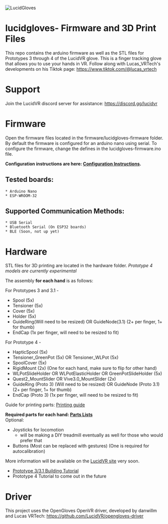 ![LucidGloves](https://cdn.discordapp.com/attachments/785135646082990120/873666310855360582/LucidGlovesBlackwbkgnd.png)

# lucidgloves- Firmware and 3D Print Files
This repo contains the arduino firmware as well as the STL files for Prototypes 3 through 4 of the LucidVR glove. This is a finger tracking glove that allows you to use your hands in VR. Follow along with Lucas_VRTech's developments on his Tiktok page:
https://www.tiktok.com/@lucas_vrtech

# Support
Join the LucidVR discord server for assistance:
https://discord.gg/lucidvr


# Firmware
Open the firmware files located in the firmware/lucidgloves-firmware folder.
By default the firmware is configured for an arduino nano using serial.
To configure the firmware, change the defines in the lucidgloves-firmware.ino file.

**Configuration instructions are here: [Configuration Instructions](https://github.com/LucidVR/lucidgloves-hardware/wiki/Firmware-V2-Customization).** 

## Tested boards:
	* Arduino Nano
	* ESP-WROOM-32

## Supported Communication Methods:
	* USB Serial
	* Bluetooth Serial (On ESP32 boards)
	* BLE (Soon, not up yet)

# Hardware
STL files for 3D printing are located in the hardware folder. 
*Prototype 4 models are currently experimental*

The assembly **for each hand** is as follows:

For Prototypes 3 and 3.1 - 
* Spool (5x)
* Tensioner (5x)
* Cover (5x)
* Holder (5x)
* GuideRing(Will need to be resized) OR GuideNode(3.1) (2+ per finger, 1+ for thumb)
* EndCap (1x per finger, will need to be resized to fit) 

For Prototype 4 - 
* HapticSpool (5x)
* Tensioner_GreenPot (5x) OR Tensioner_WLPot (5x)
* SpoolCover (5x)
* RigidMount (2x) (One for each hand, make sure to flip for other hand)
* WLPotSlideHolder OR WLPotElasticHolder OR GreenPotSlideHolder (5x)
* Quest2_MountSlider OR Vive3.0_MountSlider (2x)
* GuideRing (Proto 3) (Will need to be resized) OR GuideNode (Proto 3.1) (2+ per finger, 1+ for thumb)
* EndCap (Proto 3) (1x per finger, will need to be resized to fit)


Guide for printing parts: [Printing guide](https://github.com/LucidVR/lucidgloves-hardware/wiki/Parts-Printing-Guide)

**Required parts for each hand: [Parts Lists](https://github.com/LucidVR/lucidgloves/wiki/Parts-Lists)**  
Optional:  
* Joysticks for locomotion 
  - will be making a DIY treadmill eventually as well for those who would prefer that  
* Buttons (Most can be replaced with gestures) (One is required for autocalibration)

More information will be available on the [LucidVR site](http://lucidvrtech.com/) very soon.  
*  [Prototype 3/3.1 Building Tutorial](https://youtu.be/Qj4hqRKiy8g)
*  Prototype 4 Tutorial to come out in the future

# Driver
This project uses the OpenGloves OpenVR driver, developed by danwillm and Lucas VRTech:
https://github.com/LucidVR/opengloves-driver
